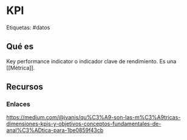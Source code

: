 # KPI
Etiquetas: #datos 

## Qué es
Key performance indicator o indicador clave de rendimiento. Es una [[Métrica]].

## Recursos
### Enlaces
https://medium.com/@ivanis/qu%C3%A9-son-las-m%C3%A9tricas-dimensiones-kpis-y-objetivos-conceptos-fundamentales-de-anal%C3%ADtica-para-1be0859f43cb